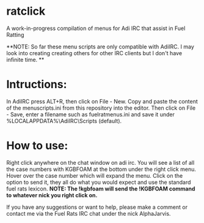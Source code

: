 # ratclick
A work-in-progress compilation of menus for Adi IRC that assist in Fuel Ratting  

**NOTE: So far these menu scripts are only compatible with AdiIRC. I may look into creating creating others for other IRC clients but I don't have infinite time. ** 

# Intructions:
In AdiIRC press ALT+R, then click on File - New. Copy and paste the content of the menuscripts.ini from this repository into the editor. Then click on File - Save, enter a filename such as fuelratmenus.ini and save it under %LOCALAPPDATA%\AdiIRC\Scripts (default).

# How to use: 
Right click anywhere on the chat window on adi irc. You will see a list of all the case numbers with KGBFOAM at the bottom under the right click menu. Hover over the case number which will expand the menu. Click on the option to send it, they all do what you would expect and use the standard fuel rats lexicon.
**NOTE: The !kgbfoam will send the !KGBFOAM command to whatever nick you right click on.**

If you have any suggestions or want to help, please make a comment or contact me via the Fuel Rats IRC chat under the nick AlphaJarvis.

